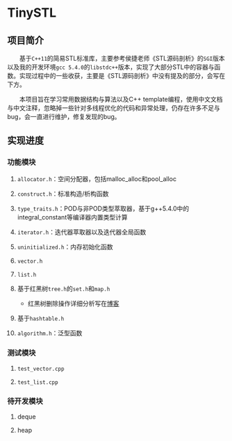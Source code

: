 # TinySTL

## 项目简介

&emsp;&emsp;基于`C++11`的简易STL标准库，主要参考侯捷老师《STL源码剖析》的`SGI`版本以及我的开发环境`gcc 5.4.0`的`libstdc++`版本，实现了大部分STL中的容器与函数。实现过程中的一些收获，主要是《STL源码剖析》中没有提及的部分，会写在下方。

&emsp;&emsp;本项目旨在学习常用数据结构与算法以及C++ template编程，使用中文文档与中文注释，忽略掉一些针对多线程优化的代码和异常处理，仍存在许多不足与bug，会一直进行维护，修复发现的bug。

## 实现进度

### 功能模块

1. `allocator.h`：空间分配器，包括malloc_alloc和pool_alloc

2. `construct.h`：标准构造/析构函数

3. `type_traits.h`：POD与非POD类型萃取器，基于g++5.4.0中的integral_constant等编译器内置类型计算

4. `iterator.h`：迭代器萃取器以及迭代器全局函数

5. `uninitialized.h`：内存初始化函数

6. `vector.h`

7. `list.h`

8. 基于红黑树`tree.h`的`set.h`和`map.h`
      - 红黑树删除操作详细分析写在[博客](https://ysw1912.github.io/post/cc++/stl01/)

9. 基于`hashtable.h`

10. `algorithm.h`：泛型函数

### 测试模块

1. `test_vector.cpp`

2. `test_list.cpp`

### 待开发模块

1. deque

2. heap

